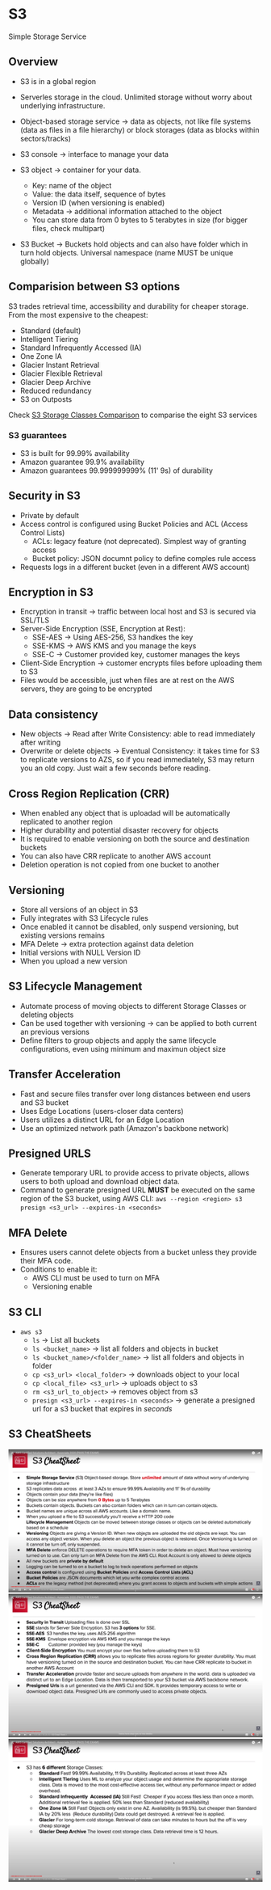 # S3

Simple Storage Service

## Overview
- S3 is in a global region
- Serverles storage in the cloud. Unlimited storage without worry about underlying infrastructure.
- Object-based storage service -> data as objects, not like file systems (data as files in a file hierarchy) or block storages (data as blocks within sectors/tracks)

- S3 console -> interface to manage your data
- S3 object -> container for your data.
	- Key: name of the object
	- Value: the data itself, sequence of bytes
	- Version ID (when versioning is enabled)
	- Metadata -> additional information attached to the object
	- You can store data from 0 bytes to 5 terabytes in size (for bigger files, check multipart)
- S3 Bucket -> Buckets hold objects and can also have folder which in turn hold objects. Universal namespace (name MUST be unique globally)

## Comparision between S3 options
S3 trades retrieval time, accessibility and durability for cheaper storage. From the most expensive to the cheapest:

- Standard (default)
- Intelligent Tiering
- Standard Infrequently Accessed (IA)
- One Zone IA
- Glacier Instant Retrieval
- Glacier Flexible Retrieval
- Glacier Deep Archive
- Reduced redundancy
- S3 on Outposts

Check [S3 Storage Classes Comparison](https://aws.amazon.com/s3/storage-classes/) to comparise the eight S3 services

### S3 guarantees
- S3 is built for 99.99% availability
- Amazon guarantee 99.9% availability
- Amazon guarantees 99.999999999% (11' 9s) of durability

## Security in S3
- Private by default
- Access control is configured using Bucket Policies and ACL (Access Control Lists)
	- ACLs: legacy feature (not deprecated). Simplest way of granting access
	- Bucket policy: JSON documnt policy to define comples rule access
- Requests logs in a different bucket (even in a different AWS account)

## Encryption in S3
- Encryption in transit -> traffic between local host and S3 is secured via SSL/TLS
- Server-Side Encryption (SSE, Encryption at Rest):
	- SSE-AES -> Using AES-256, S3 handkes the key
	- SSE-KMS -> AWS KMS and you manage the keys
	- SSE-C -> Customer provided key, customer manages the keys
- Client-Side Encryption -> customer encrypts files before uploading them to S3
- Files would be accessible, just when files are at rest on the AWS servers, they are going to be encrypted

## Data consistency
- New objects -> Read after Write Consistency: able to read immediately after writing
- Overwrite or delete objects -> Eventual Consistency: it takes time for S3 to replicate versions to AZS, so if you read immediately, S3 may return you an old copy. Just wait a few seconds before reading.

## Cross Region Replication (CRR)
- When enabled any object that is uploadad will be automatically replicated to another region
- Higher durability and potential disaster recovery for objects
- It is required to enable versioning on both the source and destination buckets
- You can also have CRR replicate to another AWS account
- Deletion operation is not copied from one bucket to another

## Versioning
- Store all versions of an object in S3
- Fully integrates with S3 Lifecycle rules
- Once enabled it cannot be disabled, only suspend versioning, but existing versions remains
- MFA Delete -> extra protection against data deletion
- Initial versions with NULL Version ID
- When you upload a new version

## S3 Lifecycle Management
- Automate process of moving objects to different Storage Classes or deleting objects
- Can be used together with versioning -> can be applied to both current an previous versions
- Define filters to group objects and apply the same lifecycle configurations, even using minimum and maximun object size


## Transfer Acceleration
- Fast and secure files transfer over long distances between end users and S3 bucket
- Uses Edge Locations (users-closer data centers)
- Users utilizes a distinct URL for an Edge Location
- Use an optimized network path (Amazon's backbone network)

## Presigned URLS
- Generate temporary URL to provide access to private objects, allows users to both upload and download object data.
- Command to generate presigned URL **MUST** be executed on the same region of the S3 bucket, using AWS CLI: `aws --region <region> s3 presign <s3_url> --expires-in <seconds>`

## MFA Delete
- Ensures users cannot delete objects from a bucket unless they provide their MFA code.
- Conditions to enable it:
	- AWS CLI must be used to turn on MFA
	- Versioning enable

## S3 CLI
- `aws s3`
	- `ls` -> List all buckets
	- `ls <bucket_name>` -> list all folders and objects in bucket
	- `ls <bucket_name>/<folder_name>` -> list all folders and objects in folder
	- `cp <s3_url> <local_folder>` -> downloads object to your local
	- `cp <local_file> <s3_url>` -> uploads object to s3
	- `rm <s3_url_to_object>` -> removes object from s3
	- `presign <s3_url> --expires-in <seconds>` -> generate a presigned url for a s3 bucket that expires in _seconds_

## S3 CheatSheets
![S3 CheatSheet](./images/s3/s3.png)
![S3 CheatSheet](./images/s3/s3_2.png)
![S3 CheatSheet](./images/s3/s3_3.png)
